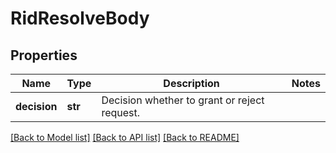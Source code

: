 # RidResolveBody

## Properties
Name | Type | Description | Notes
------------ | ------------- | ------------- | -------------
**decision** | **str** | Decision whether to grant or reject request. | 

[[Back to Model list]](../README.md#documentation-for-models) [[Back to API list]](../README.md#documentation-for-api-endpoints) [[Back to README]](../README.md)

